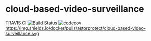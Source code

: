 # cloud-based-video-surveillance

TRAVIS CI [![Build Status](https://travis-ci.com/astor-protect/cloud-based-video-surveillance.svg?token=ZyD4kQuJdYYqcqX5PB3s&branch=master)](https://travis-ci.com/astor-protect/cloud-based-video-surveillance) 
[![codecov](https://codecov.io/gh/astor-protect/cloud-based-video-surveillance/branch/master/graph/badge.svg?token=zYPK1SLGjP)](https://codecov.io/gh/astor-protect/cloud-based-video-surveillance)
https://img.shields.io/docker/pulls/astorprotect/cloud-based-video-surveillance.svg
